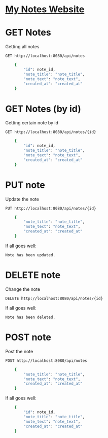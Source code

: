 # [My Notes Website](https://github.com/fairytale4599/mynotes-frontend)

# GET Notes

Getting all notes

``GET http://localhost:8080/api/notes``

```sh
    {
        "id": note_id,
        "note_title": "note_title",
        "note_text": "note_text",
        "created_at": "created_at"
    }
```

# GET Notes (by id)

Getting certain note by id

``GET http://localhost:8080/api/notes/{id}``

```sh
    {
        "id": note_id,
        "note_title": "note_title",
        "note_text": "note_text",
        "created_at": "created_at"
    }
```

# PUT note

Update the note

``PUT http://localhost:8080/api/notes/{id}``

```sh
    {
        "note_title": "note_title",
        "note_text": "note_text",
        "created_at": "created_at"
    }
```

If all goes well:

```Note has been updated.```

# DELETE note

Change the note

``DELETE http://localhost:8080/api/notes/{id}``

If all goes well:

```Note has been deleted.```

# POST note

Post the note

``POST http://localhost:8080/api/notes``

```sh
    {
        "note_title": "note_title",
        "note_text": "note_text",
        "created_at": "created_at"
    }
```

If all goes well:

```sh
    {
        "id": note_id,
        "note_title": "note_title",
        "note_text": "note_text",
        "created_at": "created_at"
    }
```
